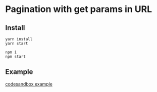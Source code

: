 # Pagination with get params in URL

## Install

```
yarn install
yarn start

npm i
npm start
```

## Example

[codesandbox example](https://codesandbox.io/s/pagination-p4o19)

